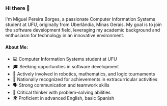 ### Hi there 👋

I'm Miguel Pereira Borges, a passionate Computer Information Systems student at UFU, originally from Uberlândia, Minas Gerais. My goal is to join the software development field, leveraging my academic background and enthusiasm for technology in an innovative environment.

#### About Me:
- 💻 Computer Information Systems student at UFU
- 🎓 Seeking opportunities in software development
- 🌱 Actively involved in robotics, mathematics, and logic tournaments
- 🌟 Nationally recognized for achievements in extracurricular activities
- 🗣️ Strong communication and teamwork skills
- 🤔 Critical thinker with problem-solving abilities
- 🌍 Proficient in advanced English, basic Spanish

<!--
**MiguellBorgess/MiguellBorgess** is a ✨ _special_ ✨ repository because its `README.md` (this file) appears on your GitHub profile.

Here are some ideas to get you started:

- 🔭 I’m currently working on ...
- 🌱 I’m currently learning ...
- 👯 I’m looking to collaborate on ...
- 🤔 I’m looking for help with ...
- 💬 Ask me about ...
- 📫 How to reach me: ...
- 😄 Pronouns: ...
- ⚡ Fun fact: ...
-->
